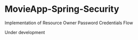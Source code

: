 # MovieApp-Spring-Security
Implementation of Resource Owner Password Credentials Flow

Under development

